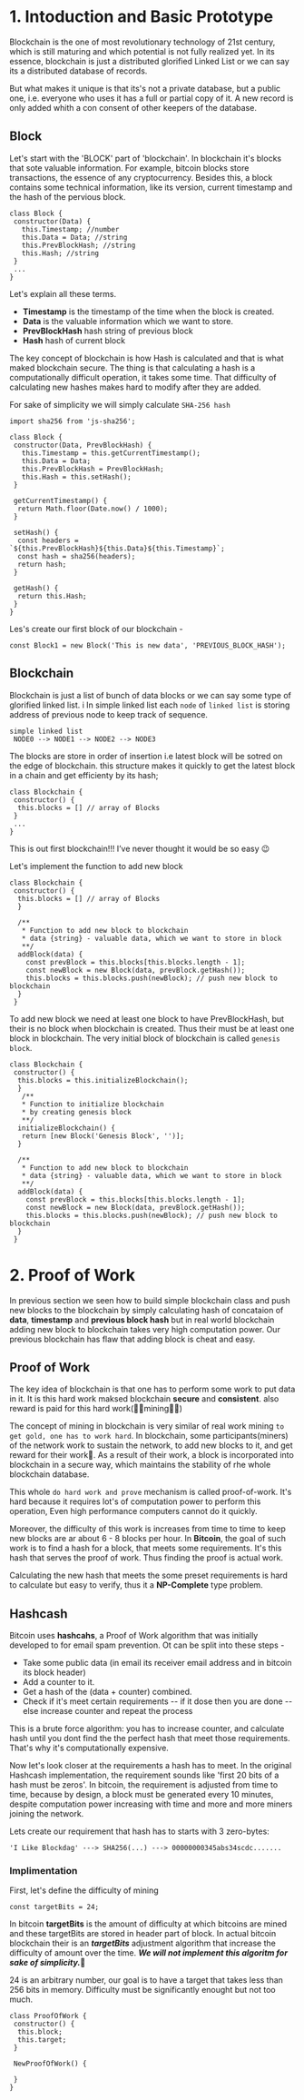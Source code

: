 # 1. Intoduction and Basic Prototype


Blockchain is the one of most revolutionary technology of 21st century, which is still maturing 
and which potential is not fully realized yet. In its essence, blockchain is just 
a distributed glorified Linked List or we can say its a distributed database of records.

But what makes it unique is that its's not a private database, but a public one, 
i.e. everyone who uses it has a full or partial copy of it. A new record is only added whith a con
consent of other keepers of the database.

## Block
Let's start with the 'BLOCK' part of 'blockchain'. In blockchain it's blocks that sote valuable information. For example, bitcoin blocks store transactions, the essence of any cryptocurrency. Besides this, a block contains some technical information, like its version, current timestamp and the hash of the pervious block.


``` es6
class Block {
 constructor(Data) {
   this.Timestamp; //number
   this.Data = Data; //string
   this.PrevBlockHash; //string
   this.Hash; //string
 }
 ...
}
```
Let's explain all these terms.
- **Timestamp** is the timestamp of the time when the block is created.
- **Data** is the valuable information which we want to store.
- **PrevBlockHash** hash string of previous block
- **Hash** hash of current block

The key concept of blockchain is how Hash is calculated and that is what maked blockchain secure.
The thing is that calculating a hash is a computationally difficult operation, it takes some time.
That difficulty of calculating new hashes makes hard to modify after they are added.


For sake of simplicity we will simply calculate `SHA-256 hash`

```es6
import sha256 from 'js-sha256';

class Block {
 constructor(Data, PrevBlockHash) {
   this.Timestamp = this.getCurrentTimestamp();
   this.Data = Data;
   this.PrevBlockHash = PrevBlockHash;
   this.Hash = this.setHash();
 }
 
 getCurrentTimestamp() {
  return Math.floor(Date.now() / 1000);
 }
 
 setHash() {
  const headers = `${this.PrevBlockHash}${this.Data}${this.Timestamp}`;
  const hash = sha256(headers);
  return hash;
 }
 
 getHash() {
  return this.Hash;
 }
}
```

Les's create our first block of our blockchain - 

```es6
const Block1 = new Block('This is new data', 'PREVIOUS_BLOCK_HASH');
```

## Blockchain

Blockchain is just a list of bunch of data blocks or we can say some type of glorified linked list. i In simple linked list each `node` of `linked list` is storing address of previous node to keep track of sequence.

```
simple linked list
 NODE0 --> NODE1 --> NODE2 --> NODE3
```

The blocks are store in order of insertion i.e latest block will be sotred on the edge of blockchain.
this structure makes it quickly to get the latest block in a chain and get efficienty by its hash;

```es6
class Blockchain {
 constructor() {
  this.blocks = [] // array of Blocks
 }
 ...
}
```
This is out first blockchain!!!
I’ve never thought it would be so easy 😉

Let's implement the function to add new block

```es6
class Blockchain {
 constructor() {
  this.blocks = [] // array of Blocks
  }
  
  /**
   * Function to add new block to blockchain 
   * data {string} - valuable data, which we want to store in block
   **/
  addBlock(data) {
    const prevBlock = this.blocks[this.blocks.length - 1];
    const newBlock = new Block(data, prevBlock.getHash());
    this.blocks = this.blocks.push(newBlock); // push new block to blockchain
  }
 }
```

To add new block we need at least one block to have PrevBlockHash, but their is no block when blockchain is created.
Thus their must be at least one block in blockchain. The very initial block of blockchain is called `genesis block`.

```es6
class Blockchain {
 constructor() {
  this.blocks = this.initializeBlockchain();
  }
   /**
   * Function to initialize blockchain
   * by creating genesis block
   **/
  initializeBlockchain() {
   return [new Block('Genesis Block', '')];
  }
  
  /**
   * Function to add new block to blockchain 
   * data {string} - valuable data, which we want to store in block
   **/
  addBlock(data) {
    const prevBlock = this.blocks[this.blocks.length - 1];
    const newBlock = new Block(data, prevBlock.getHash());
    this.blocks = this.blocks.push(newBlock); // push new block to blockchain
  }
 }
```


# 2. Proof of Work

In previous section we seen how to build simple blockchain class and push new blocks  to the blockchain by simply calculating hash of concataion of **data**, **timestamp** and **previous block hash** but in real world blockchain adding new block to blockchain takes very high computation power. Our previous blockchain has flaw that adding block is cheat and easy.

## Proof of Work

The key idea of blockchain is that one has to perform some work to put data in it. It is this hard work maksed blockchain **secure** and **consistent**. also reward is paid for this hard work(🤑🤑mining🤑🤑)

The concept of mining in blockchain is very similar of real work mining `to get gold, one has to work hard`.
In blockchain, some participants(miners) of the network work to sustain the network, to add new blocks to it, and get reward for their work👷.
As a result of their work, a block is incorporated into blockchain in a secure way, which maintains the stability of rhe  whole blockchain database. 

This whole `do hard work and prove` mechanism is called proof-of-work. It's hard because it requires lot's of computation power to perform this operation, Even high performance computers cannot do it quickly. 

Moreover, the difficulty of this work is increases from time to time to keep new blocks are ar about 6 - 8 blocks per hour. In **Bitcoin**, the goal of such work is to find a hash for a block, that meets some requirements. It's this hash that serves the proof of work. Thus finding the proof is actual work.

Calculating the new hash that meets the some preset requirements is hard to calculate but easy to verify, thus it a **NP-Complete** type problem.

## Hashcash
Bitcoin uses **hashcahs**, a Proof of Work algorithm that was initially developed to for email spam prevention. Ot can be split into these steps - 
- Take some public data (in email its receiver email address and in bitcoin its block header)
- Add a counter to it.
- Get a hash of the (data + counter) combined.
- Check if it's meet certain requirements
-- if it dose then you are done
-- else increase counter and repeat the process

This is a brute force algorithm: you has to increase counter, and calculate hash until you dont find the the perfect hash that meet those requirements. That's why it's computationally expensive.

Now let's look closer at the requirements a hash has to meet. In the original Hashcash implementation, the requirement sounds like 'first 20 bits of a hash must be zeros'. In bitcoin, the requirement is adjusted from time to time, because by design, a block must be generated every 10 minutes, despite computation power increasing with time and more and more miners joining the network.

Lets create our requirement that hash has to starts with 3 zero-bytes:
```
'I Like Blockdag' ---> SHA256(...) ---> 00000000345abs34scdc.......
```

### Implimentation

First, let's define the difficulty of mining
```es6
const targetBits = 24;
```

In bitcoin **targetBits** is the amount of difficulty at which bitcoins are mined and these targetBits are stored in header part of block. In actual bitcoin blockchain their is an ***targetBits*** adjustment algorithm that increase the difficulty of amount over the time.
***We will not implement this algoritm for sake of simplicity.***🤗

24 is an arbitrary number, our goal is to have a target that takes less than 256 bits in memory. Difficulty must be significantly enought but not too much.

```es6
class ProofOfWork {
 constructor() {
  this.block;
  this.target;
 }
 
 NewProofOfWork() {
  
 }
}
````


